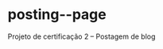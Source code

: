 # posting--page
Projeto de certificação 2 – Postagem de blog
<!DOCTYPE html>
<html lang="pt-BR">
<head>
    <meta charset="UTF-8">
    <meta name="viewport" content="width=device-width, initial-scale=1.0">
    <title>Meu Blog de Saúde e Nutrição</title>
    <style>
        * {
            box-sizing: border-box;
        }

        body {
            font-family: 'Courier New', cursive;
            margin: 0;
            background: linear-gradient(135deg, #8BC34A, #4CAF50);
            color: #333;
            padding: 0 15px;
        }

        header {
            background-color: #388E3C;
            color: white;
            text-align: center;
            padding: 20px;
            position: fixed;
            top: 0;
            width: 100%;
            box-shadow: 0px 4px 8px rgba(0, 0, 0, 0.3);
            z-index: 1000;
        }

        header img {
            width: 50px;
            height: 50px;
            vertical-align: middle;
        }

        header h1 {
            display: inline-block;
            margin: 0;
            padding-left: 10px;
        }

        main {
            margin-top: 100px;
            max-width: 800px;
            margin: 100px auto 50px auto;
            background-color: #F1F8E9;
            padding: 20px;
            box-shadow: 0px 4px 12px rgba(0, 0, 0, 0.2);
            border-radius: 8px;
        }

        form {
            display: flex;
            flex-direction: column;
            gap: 10px;
        }

        input[type="text"],
        textarea {
            padding: 10px;
            border: 2px solid #388E3C;
            border-radius: 4px;
            font-family: 'Courier New', cursive;
            font-size: 16px;
        }

        input[type="file"] {
            font-family: 'Courier New', cursive;
        }

        button {
            background-color: #388E3C;
            color: white;
            padding: 10px;
            border: none;
            border-radius: 4px;
            font-size: 18px;
            cursor: pointer;
            transition: background-color 0.3s ease;
        }

        button:hover {
            background-color: #4CAF50;
        }

        .post {
            margin-top: 20px;
        }

        .post img {
            max-width: 100%;
            height: auto;
            border-radius: 8px;
            margin-top: 10px;
            box-shadow: 0px 4px 12px rgba(0, 0, 0, 0.2);
        }

        h2 {
            color: #2E7D32;
        }

        p {
            margin-top: 10px;
        }

    </style>
</head>
<body>

<header>
    <img src="https://encrypted-tbn0.gstatic.com/images?q=tbn:ANd9GcQgC9fsGtE13bqQPAQyJxKQGbp9z40XKf_0P9CEMeqGJnRxWnDUairG8LbapbJ5w4bxPo4&usqp=CAU" alt="Logo">
    <h1>Blog Saúde e Nutrição</h1>
</header>

<main>
    <form id="post-form">
        <input type="text" id="title" placeholder="Título do post" required>
        <textarea id="content" rows="5" placeholder="Escreva seu conteúdo aqui..." required></textarea>
        <input type="file" id="image" accept="image/*">
        <button type="submit">Publicar</button>
    </form>

    <div class="post">
        <h2 id="renderizador-titulo"></h2>
        <p id="renderizador-conteudo"></p>
        <img id="renderizador-imagem" src="https://nutrisoft.com.br/wp-content/uploads/2015/12/tend%C3%AAncias-de-nutri%C3%A7%C3%A3o-5.jpg" alt="Imagem do post">
    </div>
</main>

<script>
    document.getElementById('post-form').addEventListener('submit', async function(e) {
        e.preventDefault();

        const titulo = document.getElementById('title').value;
        const conteudo = document.getElementById('content').value;
        const imagem = document.getElementById('image').files[0];

        const data = {
            title: titulo,
            body: conteudo,
            userId: 1
        };

        const response = await fetch('https://jsonplaceholder.typicode.com/posts', {
            method: 'POST',
            body: JSON.stringify(data),
            headers: { 'Content-Type': 'application/json; charset=UTF-8' }
        });

        const postData = await response.json();

        document.getElementById('renderizador-titulo').innerText = postData.title;
        document.getElementById('renderizador-conteudo').innerText = postData.body;

        if (imagem) {
            const reader = new FileReader();
            reader.onload = function(e) {
                document.getElementById('renderizador-imagem').src = e.target.result;
            };
            reader.readAsDataURL(imagem);
        } else {
            document.getElementById('renderizador-imagem').src = '';
        }
    });
</script>

</body>
</html>
